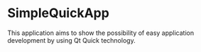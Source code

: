 # SimpleQuickApp

This application aims to show the possibility of easy application development by using Qt Quick technology.
